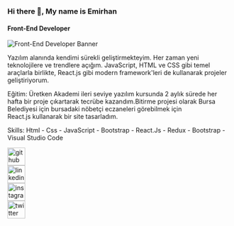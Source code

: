 ### Hi there 👋, My name is Emirhan
#### Front-End Developer         

![Front-End Developer Banner](https://img.freepik.com/premium-vector/frontend-development-web-banner-concept-website-interface-improvement-illustration_277904-4428.jpg?w=1060)

Yazılım alanında kendimi sürekli geliştirmekteyim. Her zaman yeni teknolojilere ve trendlere açığım. JavaScript, HTML ve CSS gibi temel araçlarla birlikte, React.js gibi modern framework'leri de kullanarak projeler geliştiriyorum.

Eğitim: Üretken Akademi ileri seviye yazılım kursunda 2 aylık sürede 
            her  hafta bir proje çıkartarak tecrübe kazandım.Bitirme projesi 
            olarak Bursa  Belediyesi için  bursadaki nöbetçi eczaneleri görebilmek için  
             React.js kullanarak bir site tasarladım.

Skills: Html - Css - JavaScript - Bootstrap - React.Js - Redux - Bootstrap - Visual Studio Code 

[<img src='https://cdn.jsdelivr.net/npm/simple-icons@3.0.1/icons/github.svg' alt='github' height='40'>](https://github.com/emhnkrty)  
[<img src='https://cdn.jsdelivr.net/npm/simple-icons@3.0.1/icons/linkedin.svg' alt='linkedin' height='40'>](https://www.linkedin.com/in/emrhnkrty/)  
[<img src='https://cdn.jsdelivr.net/npm/simple-icons@3.0.1/icons/instagram.svg' alt='instagram' height='40'>](https://www.instagram.com/emrhnkrty/)  
[<img src='https://cdn.jsdelivr.net/npm/simple-icons@3.0.1/icons/twitter.svg' alt='twitter' height='40'>](https://twitter.com/emrhnkrty)
